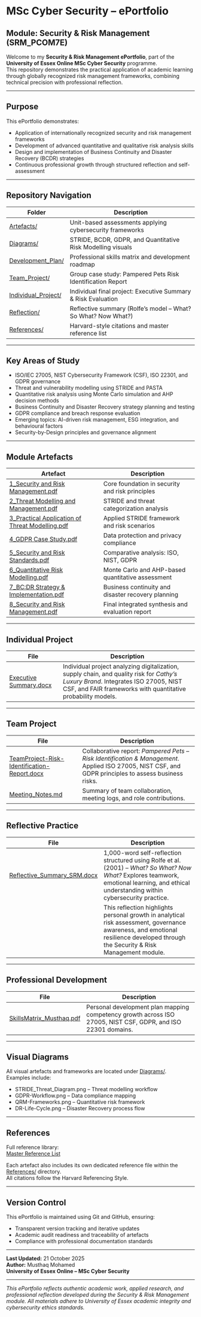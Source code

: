 # MSc Cyber Security – ePortfolio  
## Module: Security & Risk Management (SRM_PCOM7E)

Welcome to my **Security & Risk Management ePortfolio**, part of the **University of Essex Online MSc Cyber Security** programme.  
This repository demonstrates the practical application of academic learning through globally recognized risk management frameworks, combining technical precision with professional reflection.

---

## Purpose

This ePortfolio demonstrates:

- Application of internationally recognized security and risk management frameworks  
- Development of advanced quantitative and qualitative risk analysis skills  
- Design and implementation of Business Continuity and Disaster Recovery (BCDR) strategies  
- Continuous professional growth through structured reflection and self-assessment  

---

## Repository Navigation

| Folder | Description |
|--------|--------------|
| [Artefacts/](Artefacts) | Unit-based assessments applying cybersecurity frameworks |
| [Diagrams/](Diagrams) | STRIDE, BCDR, GDPR, and Quantitative Risk Modelling visuals |
| [Development_Plan/](Development_Plan) | Professional skills matrix and development roadmap |
| [Team_Project/](Team_Project) | Group case study: Pampered Pets Risk Identification Report |
| [Individual_Project/](Individual_Project) | Individual final project: Executive Summary & Risk Evaluation |
| [Reflection/](Reflection) | Reflective summary (Rolfe’s model – What? So What? Now What?) |
| [References/](References) | Harvard-style citations and master reference list |

---

## Key Areas of Study

- ISO/IEC 27005, NIST Cybersecurity Framework (CSF), ISO 22301, and GDPR governance  
- Threat and vulnerability modelling using STRIDE and PASTA  
- Quantitative risk analysis using Monte Carlo simulation and AHP decision methods  
- Business Continuity and Disaster Recovery strategy planning and testing  
- GDPR compliance and breach response evaluation  
- Emerging topics: AI-driven risk management, ESG integration, and behavioural factors  
- Security-by-Design principles and governance alignment  

---

## Module Artefacts

| Artefact | Description |
|----------|--------------|
| [1_Security and Risk Management.pdf](Artefacts/1_Security%20and%20Risk%20Management.pdf) | Core foundation in security and risk principles |
| [2_Threat Modelling and Management.pdf](Artefacts/2_Threat%20Modelling%20and%20Management.pdf) | STRIDE and threat categorization analysis |
| [3_Practical Application of Threat Modelling.pdf](Artefacts/3_Practical%20Application%20of%20Threat%20Modelling.pdf) | Applied STRIDE framework and risk scenarios |
| [4_GDPR Case Study.pdf](Artefacts/4_GDPR%20Case%20Study.pdf) | Data protection and privacy compliance |
| [5_Security and Risk Standards.pdf](Artefacts/5_Security%20and%20Risk%20Standards.pdf) | Comparative analysis: ISO, NIST, GDPR |
| [6_Quantitative Risk Modelling.pdf](Artefacts/6_Quantitative%20Risk%20Modelling.pdf) | Monte Carlo and AHP-based quantitative assessment |
| [7_BC:DR Strategy & Implementation.pdf](Artefacts/7_BC:DR%20Strategy%20%26%20Implementation.pdf) | Business continuity and disaster recovery planning |
| [8_Security and Risk Management.pdf](Artefacts/8_Security%20and%20Risk%20Management.pdf) | Final integrated synthesis and evaluation report |

---

## Individual Project

| File | Description |
|------|--------------|
| [Executive Summary.docx](Individual_Project/Executive%20Summary.docx) | Individual project analyzing digitalization, supply chain, and quality risk for *Cathy’s Luxury Brand*. Integrates ISO 27005, NIST CSF, and FAIR frameworks with quantitative probability models. |

---

## Team Project

| File | Description |
|------|--------------|
| [TeamProject-Risk-Identification-Report.docx](Team_Project/TeamProject-Risk-Identification-Report.docx) | Collaborative report: *Pampered Pets – Risk Identification & Management*. Applied ISO 27005, NIST CSF, and GDPR principles to assess business risks. |
| [Meeting_Notes.md](Team_Project/Meeting_Notes.md) | Summary of team collaboration, meeting logs, and role contributions. |

---

## Reflective Practice

| File | Description |
|------|--------------|
| [Reflective_Summary_SRM.docx](Reflection/Reflective_Summary_SRM.docx) | 1,000-word self-reflection structured using Rolfe et al. (2001) – *What? So What? Now What?* Explores teamwork, emotional learning, and ethical understanding within cybersecurity practice. |
|  | This reflection highlights personal growth in analytical risk assessment, governance awareness, and emotional resilience developed through the Security & Risk Management module. |

---

## Professional Development

| File | Description |
|------|--------------|
| [SkillsMatrix_Musthaq.pdf](Development_Plan/SkillsMatrix_Musthaq.pdf) | Personal development plan mapping competency growth across ISO 27005, NIST CSF, GDPR, and ISO 22301 domains. |

---

## Visual Diagrams

All visual artefacts and frameworks are located under [Diagrams/](Diagrams).  
Examples include:  
- STRIDE_Threat_Diagram.png – Threat modelling workflow  
- GDPR-Workflow.png – Data compliance mapping  
- QRM-Frameworks.png – Quantitative risk framework  
- DR-Life-Cycle.png – Disaster Recovery process flow  

---

## References

Full reference library:  
[Master Reference List](References/Master_Reference_List.md)  

Each artefact also includes its own dedicated reference file within the [References/](References) directory.  
All citations follow the Harvard Referencing Style.

---

## Version Control

This ePortfolio is maintained using Git and GitHub, ensuring:

- Transparent version tracking and iterative updates  
- Academic audit readiness and traceability of artefacts  
- Compliance with professional documentation standards  

---

**Last Updated:** 21 October 2025  
**Author:** Musthaq Mohamed  
**University of Essex Online – MSc Cyber Security**

---

*This ePortfolio reflects authentic academic work, applied research, and professional reflection developed during the Security & Risk Management module. All materials adhere to University of Essex academic integrity and cybersecurity ethics standards.*
